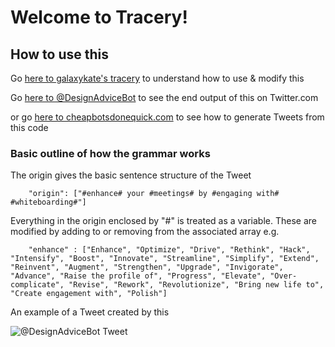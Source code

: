 # Welcome to Tracery!

## How to use this 

Go [here to galaxykate's tracery](https://github.com/galaxykate/tracery) to understand how to use & modify this 

Go [here to @DesignAdviceBot](https://twitter.com/DesignAdviceBot) to see the end output of this on Twitter.com

or go [here to cheapbotsdonequick.com](https://cheapbotsdonequick.com/source/DesignAdviceBot) to see how to generate Tweets from this code


### Basic outline of how the grammar works
The origin gives the basic sentence structure of the Tweet

```
	"origin": ["#enhance# your #meetings# by #engaging with# #whiteboarding#"]
```

Everything in the origin enclosed by "#" is treated as a variable. These are modified by adding to or removing from the associated array e.g.

```
	"enhance" : ["Enhance", "Optimize", "Drive", "Rethink", "Hack", "Intensify", "Boost", "Innovate", "Streamline", "Simplify", "Extend", "Reinvent", "Augment", "Strengthen", "Upgrade", "Invigorate", "Advance", "Raise the profile of", "Progress", "Elevate", "Over-complicate", "Revise", "Rework", "Revolutionize", "Bring new life to", "Create engagement with", "Polish"]
```

An example of a Tweet created by this 

![@DesignAdviceBot Tweet](https://s3-ap-southeast-2.amazonaws.com/www.sophgdn.com/github-images/example_tweet.png)
